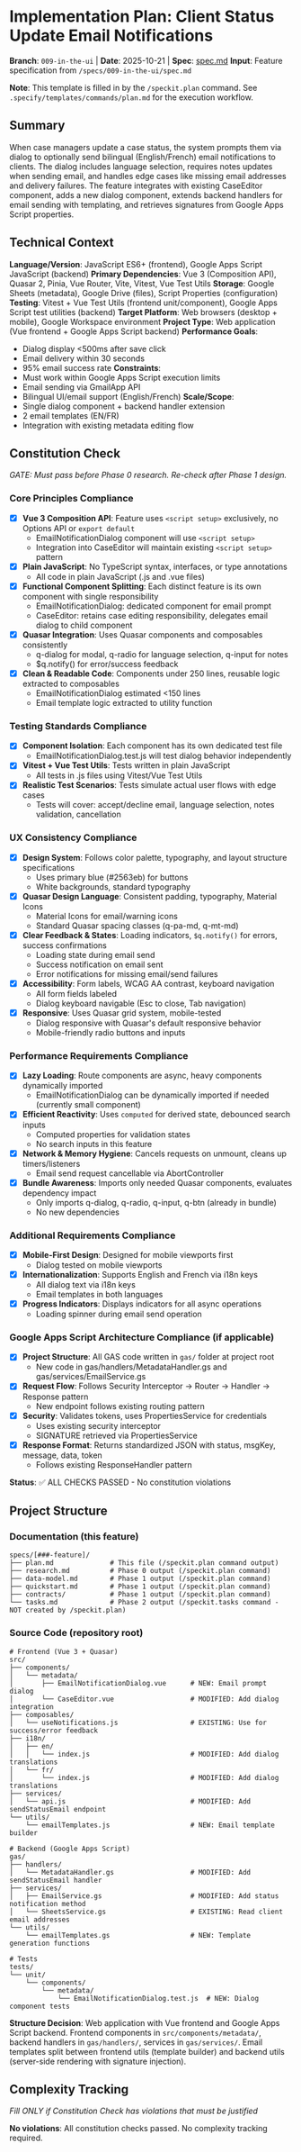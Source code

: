 # Implementation Plan: Client Status Update Email Notifications

**Branch**: `009-in-the-ui` | **Date**: 2025-10-21 | **Spec**: [spec.md](spec.md)
**Input**: Feature specification from `/specs/009-in-the-ui/spec.md`

**Note**: This template is filled in by the `/speckit.plan` command. See `.specify/templates/commands/plan.md` for the execution workflow.

## Summary

When case managers update a case status, the system prompts them via dialog to optionally send bilingual (English/French) email notifications to clients. The dialog includes language selection, requires notes updates when sending email, and handles edge cases like missing email addresses and delivery failures. The feature integrates with existing CaseEditor component, adds a new dialog component, extends backend handlers for email sending with templating, and retrieves signatures from Google Apps Script properties.

## Technical Context

**Language/Version**: JavaScript ES6+ (frontend), Google Apps Script JavaScript (backend)
**Primary Dependencies**: Vue 3 (Composition API), Quasar 2, Pinia, Vue Router, Vite, Vitest, Vue Test Utils
**Storage**: Google Sheets (metadata), Google Drive (files), Script Properties (configuration)
**Testing**: Vitest + Vue Test Utils (frontend unit/component), Google Apps Script test utilities (backend)
**Target Platform**: Web browsers (desktop + mobile), Google Workspace environment
**Project Type**: Web application (Vue frontend + Google Apps Script backend)
**Performance Goals**:
- Dialog display <500ms after save click
- Email delivery within 30 seconds
- 95% email success rate
**Constraints**:
- Must work within Google Apps Script execution limits
- Email sending via GmailApp API
- Bilingual UI/email support (English/French)
**Scale/Scope**:
- Single dialog component + backend handler extension
- 2 email templates (EN/FR)
- Integration with existing metadata editing flow

## Constitution Check

*GATE: Must pass before Phase 0 research. Re-check after Phase 1 design.*

### Core Principles Compliance

- [x] **Vue 3 Composition API**: Feature uses `<script setup>` exclusively, no Options API or `export default`
  - EmailNotificationDialog component will use `<script setup>`
  - Integration into CaseEditor will maintain existing `<script setup>` pattern
- [x] **Plain JavaScript**: No TypeScript syntax, interfaces, or type annotations
  - All code in plain JavaScript (.js and .vue files)
- [x] **Functional Component Splitting**: Each distinct feature is its own component with single responsibility
  - EmailNotificationDialog: dedicated component for email prompt
  - CaseEditor: retains case editing responsibility, delegates email dialog to child component
- [x] **Quasar Integration**: Uses Quasar components and composables consistently
  - q-dialog for modal, q-radio for language selection, q-input for notes
  - $q.notify() for error/success feedback
- [x] **Clean & Readable Code**: Components under 250 lines, reusable logic extracted to composables
  - EmailNotificationDialog estimated <150 lines
  - Email template logic extracted to utility function

### Testing Standards Compliance

- [x] **Component Isolation**: Each component has its own dedicated test file
  - EmailNotificationDialog.test.js will test dialog behavior independently
- [x] **Vitest + Vue Test Utils**: Tests written in plain JavaScript
  - All tests in .js files using Vitest/Vue Test Utils
- [x] **Realistic Test Scenarios**: Tests simulate actual user flows with edge cases
  - Tests will cover: accept/decline email, language selection, notes validation, cancellation

### UX Consistency Compliance

- [x] **Design System**: Follows color palette, typography, and layout structure specifications
  - Uses primary blue (#2563eb) for buttons
  - White backgrounds, standard typography
- [x] **Quasar Design Language**: Consistent padding, typography, Material Icons
  - Material Icons for email/warning icons
  - Standard Quasar spacing classes (q-pa-md, q-mt-md)
- [x] **Clear Feedback & States**: Loading indicators, `$q.notify()` for errors, success confirmations
  - Loading state during email send
  - Success notification on email sent
  - Error notifications for missing email/send failures
- [x] **Accessibility**: Form labels, WCAG AA contrast, keyboard navigation
  - All form fields labeled
  - Dialog keyboard navigable (Esc to close, Tab navigation)
- [x] **Responsive**: Uses Quasar grid system, mobile-tested
  - Dialog responsive with Quasar's default responsive behavior
  - Mobile-friendly radio buttons and inputs

### Performance Requirements Compliance

- [x] **Lazy Loading**: Route components are async, heavy components dynamically imported
  - EmailNotificationDialog can be dynamically imported if needed (currently small component)
- [x] **Efficient Reactivity**: Uses `computed` for derived state, debounced search inputs
  - Computed properties for validation states
  - No search inputs in this feature
- [x] **Network & Memory Hygiene**: Cancels requests on unmount, cleans up timers/listeners
  - Email send request cancellable via AbortController
- [x] **Bundle Awareness**: Imports only needed Quasar components, evaluates dependency impact
  - Only imports q-dialog, q-radio, q-input, q-btn (already in bundle)
  - No new dependencies

### Additional Requirements Compliance

- [x] **Mobile-First Design**: Designed for mobile viewports first
  - Dialog tested on mobile viewports
- [x] **Internationalization**: Supports English and French via i18n keys
  - All dialog text via i18n keys
  - Email templates in both languages
- [x] **Progress Indicators**: Displays indicators for all async operations
  - Loading spinner during email send operation

### Google Apps Script Architecture Compliance (if applicable)

- [x] **Project Structure**: All GAS code written in `gas/` folder at project root
  - New code in gas/handlers/MetadataHandler.gs and gas/services/EmailService.gs
- [x] **Request Flow**: Follows Security Interceptor → Router → Handler → Response pattern
  - New endpoint follows existing routing pattern
- [x] **Security**: Validates tokens, uses PropertiesService for credentials
  - Uses existing security interceptor
  - SIGNATURE retrieved via PropertiesService
- [x] **Response Format**: Returns standardized JSON with status, msgKey, message, data, token
  - Follows existing ResponseHandler pattern

**Status**: ✅ ALL CHECKS PASSED - No constitution violations

## Project Structure

### Documentation (this feature)

```
specs/[###-feature]/
├── plan.md              # This file (/speckit.plan command output)
├── research.md          # Phase 0 output (/speckit.plan command)
├── data-model.md        # Phase 1 output (/speckit.plan command)
├── quickstart.md        # Phase 1 output (/speckit.plan command)
├── contracts/           # Phase 1 output (/speckit.plan command)
└── tasks.md             # Phase 2 output (/speckit.tasks command - NOT created by /speckit.plan)
```

### Source Code (repository root)

```
# Frontend (Vue 3 + Quasar)
src/
├── components/
│   └── metadata/
│       ├── EmailNotificationDialog.vue      # NEW: Email prompt dialog
│       └── CaseEditor.vue                   # MODIFIED: Add dialog integration
├── composables/
│   └── useNotifications.js                  # EXISTING: Use for success/error feedback
├── i18n/
│   ├── en/
│   │   └── index.js                         # MODIFIED: Add dialog translations
│   └── fr/
│       └── index.js                         # MODIFIED: Add dialog translations
├── services/
│   └── api.js                               # MODIFIED: Add sendStatusEmail endpoint
└── utils/
    └── emailTemplates.js                    # NEW: Email template builder

# Backend (Google Apps Script)
gas/
├── handlers/
│   └── MetadataHandler.gs                   # MODIFIED: Add sendStatusEmail handler
├── services/
│   ├── EmailService.gs                      # MODIFIED: Add status notification method
│   └── SheetsService.gs                     # EXISTING: Read client email addresses
└── utils/
    └── emailTemplates.gs                    # NEW: Template generation functions

# Tests
tests/
└── unit/
    └── components/
        └── metadata/
            └── EmailNotificationDialog.test.js  # NEW: Dialog component tests
```

**Structure Decision**: Web application with Vue frontend and Google Apps Script backend. Frontend components in `src/components/metadata/`, backend handlers in `gas/handlers/`, services in `gas/services/`. Email templates split between frontend utils (template builder) and backend utils (server-side rendering with signature injection).

## Complexity Tracking

*Fill ONLY if Constitution Check has violations that must be justified*

**No violations**: All constitution checks passed. No complexity tracking required.
